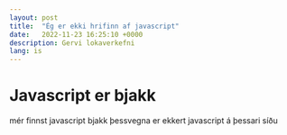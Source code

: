 ```yaml
---
layout: post
title:  "Ég er ekki hrifinn af javascript"
date:   2022-11-23 16:25:10 +0000
description: Gervi lokaverkefni
lang: is
---
```

# Javascript er bjakk
mér finnst javascript bjakk þessvegna er ekkert javascript á þessari síðu